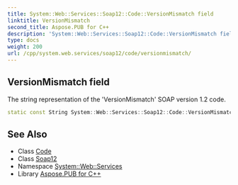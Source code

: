 ```yaml
---
title: System::Web::Services::Soap12::Code::VersionMismatch field
linktitle: VersionMismatch
second_title: Aspose.PUB for C++
description: 'System::Web::Services::Soap12::Code::VersionMismatch field. The string representation of the ''VersionMismatch'' SOAP version 1.2 code in C++.'
type: docs
weight: 200
url: /cpp/system.web.services/soap12/code/versionmismatch/
---
```

## VersionMismatch field


The string representation of the 'VersionMismatch' SOAP version 1.2 code.

```cpp
static const String System::Web::Services::Soap12::Code::VersionMismatch
```

## See Also

* Class [Code](../)
* Class [Soap12](../../)
* Namespace [System::Web::Services](../../../)
* Library [Aspose.PUB for C++](../../../../)

